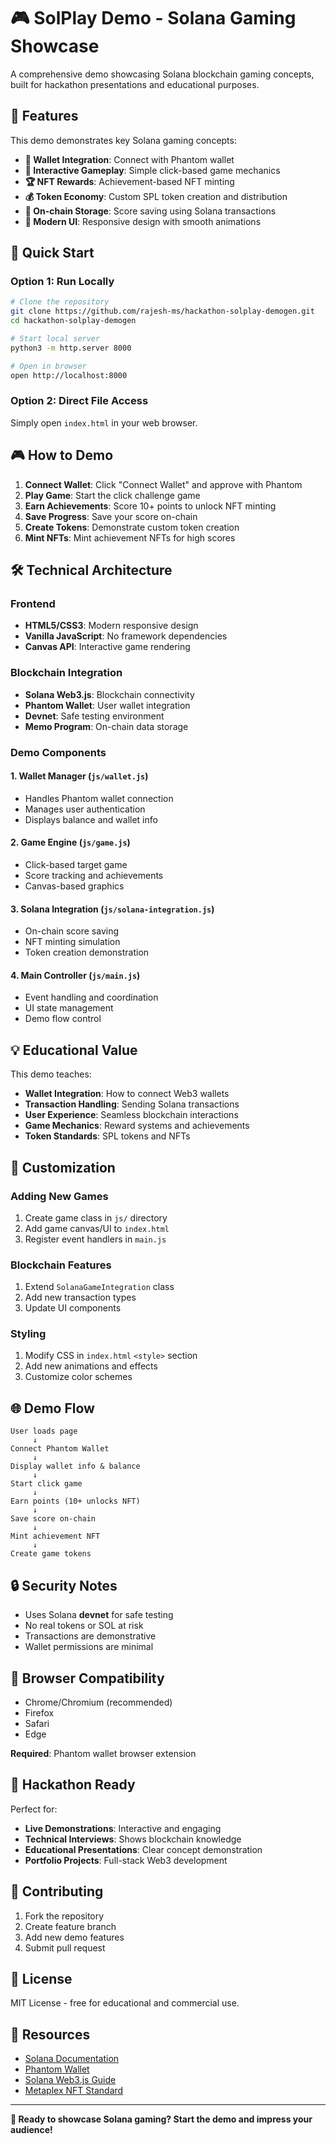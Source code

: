 # 🎮 SolPlay Demo - Solana Gaming Showcase

A comprehensive demo showcasing Solana blockchain gaming concepts, built for hackathon presentations and educational purposes.

## 🌟 Features

This demo demonstrates key Solana gaming concepts:

- **🔗 Wallet Integration**: Connect with Phantom wallet
- **🎯 Interactive Gameplay**: Simple click-based game mechanics
- **🏆 NFT Rewards**: Achievement-based NFT minting
- **💰 Token Economy**: Custom SPL token creation and distribution
- **📝 On-chain Storage**: Score saving using Solana transactions
- **🎨 Modern UI**: Responsive design with smooth animations

## 🚀 Quick Start

### Option 1: Run Locally
```bash
# Clone the repository
git clone https://github.com/rajesh-ms/hackathon-solplay-demogen.git
cd hackathon-solplay-demogen

# Start local server
python3 -m http.server 8000

# Open in browser
open http://localhost:8000
```

### Option 2: Direct File Access
Simply open `index.html` in your web browser.

## 🎮 How to Demo

1. **Connect Wallet**: Click "Connect Wallet" and approve with Phantom
2. **Play Game**: Start the click challenge game
3. **Earn Achievements**: Score 10+ points to unlock NFT minting
4. **Save Progress**: Save your score on-chain
5. **Create Tokens**: Demonstrate custom token creation
6. **Mint NFTs**: Mint achievement NFTs for high scores

## 🛠️ Technical Architecture

### Frontend
- **HTML5/CSS3**: Modern responsive design
- **Vanilla JavaScript**: No framework dependencies
- **Canvas API**: Interactive game rendering

### Blockchain Integration
- **Solana Web3.js**: Blockchain connectivity
- **Phantom Wallet**: User wallet integration
- **Devnet**: Safe testing environment
- **Memo Program**: On-chain data storage

### Demo Components

#### 1. Wallet Manager (`js/wallet.js`)
- Handles Phantom wallet connection
- Manages user authentication
- Displays balance and wallet info

#### 2. Game Engine (`js/game.js`)
- Click-based target game
- Score tracking and achievements
- Canvas-based graphics

#### 3. Solana Integration (`js/solana-integration.js`)
- On-chain score saving
- NFT minting simulation
- Token creation demonstration

#### 4. Main Controller (`js/main.js`)
- Event handling and coordination
- UI state management
- Demo flow control

## 💡 Educational Value

This demo teaches:
- **Wallet Integration**: How to connect Web3 wallets
- **Transaction Handling**: Sending Solana transactions
- **User Experience**: Seamless blockchain interactions
- **Game Mechanics**: Reward systems and achievements
- **Token Standards**: SPL tokens and NFTs

## 🔧 Customization

### Adding New Games
1. Create game class in `js/` directory
2. Add game canvas/UI to `index.html`
3. Register event handlers in `main.js`

### Blockchain Features
1. Extend `SolanaGameIntegration` class
2. Add new transaction types
3. Update UI components

### Styling
1. Modify CSS in `index.html` `<style>` section
2. Add new animations and effects
3. Customize color schemes

## 🌐 Demo Flow

```
User loads page
     ↓
Connect Phantom Wallet
     ↓
Display wallet info & balance
     ↓
Start click game
     ↓
Earn points (10+ unlocks NFT)
     ↓
Save score on-chain
     ↓
Mint achievement NFT
     ↓
Create game tokens
```

## 🔒 Security Notes

- Uses Solana **devnet** for safe testing
- No real tokens or SOL at risk
- Transactions are demonstrative
- Wallet permissions are minimal

## 📱 Browser Compatibility

- Chrome/Chromium (recommended)
- Firefox
- Safari
- Edge

**Required**: Phantom wallet browser extension

## 🎯 Hackathon Ready

Perfect for:
- **Live Demonstrations**: Interactive and engaging
- **Technical Interviews**: Shows blockchain knowledge
- **Educational Presentations**: Clear concept demonstration
- **Portfolio Projects**: Full-stack Web3 development

## 🤝 Contributing

1. Fork the repository
2. Create feature branch
3. Add new demo features
4. Submit pull request

## 📄 License

MIT License - free for educational and commercial use.

## 🔗 Resources

- [Solana Documentation](https://docs.solana.com/)
- [Phantom Wallet](https://phantom.app/)
- [Solana Web3.js Guide](https://solana-labs.github.io/solana-web3.js/)
- [Metaplex NFT Standard](https://docs.metaplex.com/)

---

**🚀 Ready to showcase Solana gaming? Start the demo and impress your audience!**